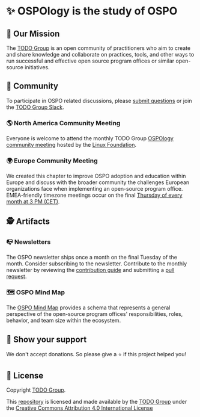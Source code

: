 # ✨ OSPOlogy is the study of OSPO

## 🚀 Our Mission

The [TODO Group](https://todogroup.org/) is an open community of practitioners who aim to create and share knowledge and collaborate on practices, tools, and other ways to run successful and effective open source program offices or similar open-source initiatives.

## 🦺 Community

To participate in OSPO related discussions, please [submit questions](https://github.com/todogruop/ospology/discussions/) or join the [TODO Group Slack](https://slack.todogroup.org/).

### 🌎 North America Community Meeting

Everyone is welcome to attend the monthly TODO Group [OSPOlogy community meeting](https://community.linuxfoundation.org/todo-group/) hosted by the [Linux Foundation](https://linuxfoundation.org/).

### 🌍 Europe Community Meeting

We created this chapter to improve OSPO adoption and education within Europe and discuss with the broader community the challenges European organizations face when implementing an open-source program office. EMEA-friendly timezone meetings occur on the final [Thursday of every month at 3 PM (CET)](https://community.linuxfoundation.org/todo-group-europe/).

## 🕵️ Artifacts

### 📭 Newsletters

The OSPO newsletter ships once a month on the final Tuesday of the month. Consider subscribing to the newsletter.
Contribute to the monthly newsletter by reviewing the [contribution guide](https://github.com/todogroup/ospology/tree/main/newsletter#how-to-contribute-to-osponews/) and submitting a [pull request](https://github.com/todogroup/ospology/compare/).

### 🗺 OSPO Mind Map

The [OSPO Mind Map](https://github.com/todogroup/ospology/tree/main/ospo-mindmap/) provides a schema that represents a general perspective of the open-source program offices' responsibilities, roles, behavior, and team size within the ecosystem.

## 💫 Show your support

We don't accept donations. So please give a ⭐️ if this project helped you!

## 📝 License

Copyright [TODO Group](https://todogroup.org/).

This [repository](https://github.com/todogroup/ospology/) is licensed and made available by the [TODO Group](https://todogroup.org/) under the [Creative Commons Attribution 4.0 International License](./LICENSE)
